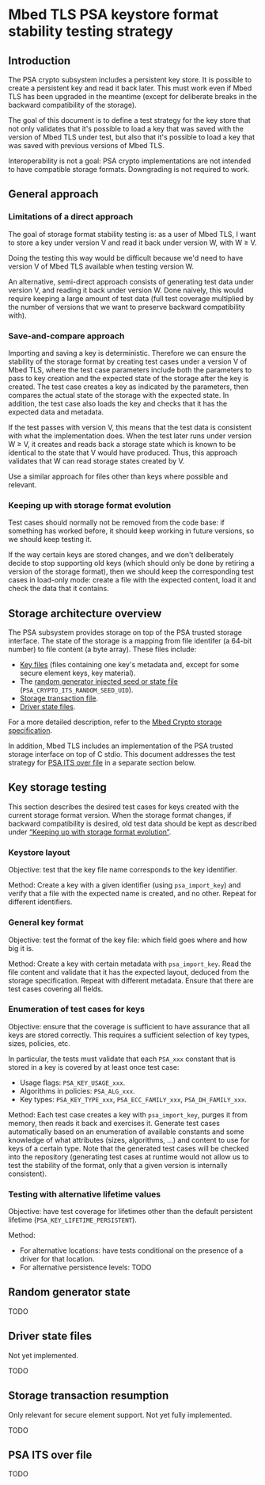 # Mbed TLS PSA keystore format stability testing strategy

## Introduction

The PSA crypto subsystem includes a persistent key store. It is possible to create a persistent key and read it back later. This must work even if Mbed TLS has been upgraded in the meantime (except for deliberate breaks in the backward compatibility of the storage).

The goal of this document is to define a test strategy for the key store that not only validates that it's possible to load a key that was saved with the version of Mbed TLS under test, but also that it's possible to load a key that was saved with previous versions of Mbed TLS.

Interoperability is not a goal: PSA crypto implementations are not intended to have compatible storage formats. Downgrading is not required to work.

## General approach

### Limitations of a direct approach

The goal of storage format stability testing is: as a user of Mbed TLS, I want to store a key under version V and read it back under version W, with W ≥ V.

Doing the testing this way would be difficult because we'd need to have version V of Mbed TLS available when testing version W.

An alternative, semi-direct approach consists of generating test data under version V, and reading it back under version W. Done naively, this would require keeping a large amount of test data (full test coverage multiplied by the number of versions that we want to preserve backward compatibility with).

### Save-and-compare approach

Importing and saving a key is deterministic. Therefore we can ensure the stability of the storage format by creating test cases under a version V of Mbed TLS, where the test case parameters include both the parameters to pass to key creation and the expected state of the storage after the key is created. The test case creates a key as indicated by the parameters, then compares the actual state of the storage with the expected state. In addition, the test case also loads the key and checks that it has the expected data and metadata.

If the test passes with version V, this means that the test data is consistent with what the implementation does. When the test later runs under version W ≥ V, it creates and reads back a storage state which is known to be identical to the state that V would have produced. Thus, this approach validates that W can read storage states created by V.

Use a similar approach for files other than keys where possible and relevant.

### Keeping up with storage format evolution

Test cases should normally not be removed from the code base: if something has worked before, it should keep working in future versions, so we should keep testing it.

If the way certain keys are stored changes, and we don't deliberately decide to stop supporting old keys (which should only be done by retiring a version of the storage format), then we should keep the corresponding test cases in load-only mode: create a file with the expected content, load it and check the data that it contains.

## Storage architecture overview

The PSA subsystem provides storage on top of the PSA trusted storage interface. The state of the storage is a mapping from file identifer (a 64-bit number) to file content (a byte array). These files include:

* [Key files](#key-storage) (files containing one key's metadata and, except for some secure element keys, key material).
* The [random generator injected seed or state file](#random-generator-state) (`PSA_CRYPTO_ITS_RANDOM_SEED_UID`).
* [Storage transaction file](#storage-transaction-resumption).
* [Driver state files](#driver-state-files).

For a more detailed description, refer to the [Mbed Crypto storage specification](../mbed-crypto-storage-specification.md).

In addition, Mbed TLS includes an implementation of the PSA trusted storage interface on top of C stdio. This document addresses the test strategy for [PSA ITS over file](#psa-its-over-file) in a separate section below.

## Key storage testing

This section describes the desired test cases for keys created with the current storage format version. When the storage format changes, if backward compatibility is desired, old test data should be kept as described under [“Keeping up with storage format evolution”](#keeping-up-with-storage-format-evolution).

### Keystore layout

Objective: test that the key file name corresponds to the key identifier.

Method: Create a key with a given identifier (using `psa_import_key`) and verify that a file with the expected name is created, and no other. Repeat for different identifiers.

### General key format

Objective: test the format of the key file: which field goes where and how big it is.

Method: Create a key with certain metadata with `psa_import_key`. Read the file content and validate that it has the expected layout, deduced from the storage specification. Repeat with different metadata. Ensure that there are test cases covering all fields.

### Enumeration of test cases for keys

Objective: ensure that the coverage is sufficient to have assurance that all keys are stored correctly. This requires a sufficient selection of key types, sizes, policies, etc.

In particular, the tests must validate that each `PSA_xxx` constant that is stored in a key is covered by at least once test case:

* Usage flags: `PSA_KEY_USAGE_xxx`.
* Algorithms in policies: `PSA_ALG_xxx`.
* Key types: `PSA_KEY_TYPE_xxx`, `PSA_ECC_FAMILY_xxx`, `PSA_DH_FAMILY_xxx`.

Method: Each test case creates a key with `psa_import_key`, purges it from memory, then reads it back and exercises it. Generate test cases automatically based on an enumeration of available constants and some knowledge of what attributes (sizes, algorithms, …) and content to use for keys of a certain type. Note that the generated test cases will be checked into the repository (generating test cases at runtime would not allow us to test the stability of the format, only that a given version is internally consistent).

### Testing with alternative lifetime values

Objective: have test coverage for lifetimes other than the default persistent lifetime (`PSA_KEY_LIFETIME_PERSISTENT`).

Method:

* For alternative locations: have tests conditional on the presence of a driver for that location.
* For alternative persistence levels: TODO

## Random generator state

TODO

## Driver state files

Not yet implemented.

TODO

## Storage transaction resumption

Only relevant for secure element support. Not yet fully implemented.

TODO

## PSA ITS over file

TODO
